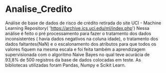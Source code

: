 # Analise_Credito

Análise de base de dados de risco de crédito retirada do site UCI - Machine Learning Repository( 'https://archive.ics.uci.edu/ml/index.php') Nessa análise é feito o pré processamento 
para fazer o tratamento dos dados inconsistentes ( havia dados negativos na coluna idade), o tratamento dos dados faltantes(NaN) e o escalonamento dos atributos para que todos os valores fiquem na mesma escala e foi feita também a aprendizagem supervisionada com o algoritmo Naive Bayes no qual teve acurácia de 93,8% de 500 registros da base de dados colocadas em teste. As bibliotecas utilizadas foram Pandas, Numpy e Scikit Learn.
